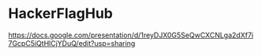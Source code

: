 # HackerFlagHub
https://docs.google.com/presentation/d/1reyDJX0G5SeQwCXCNLga2dXf7i7GcpC5iQtHlCjYDuQ/edit?usp=sharing
